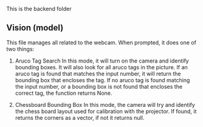 This is the backend folder

## Vision (model)

This file manages all related to the webcam. When prompted, it does one of two things:

1. Aruco Tag Search
   In this mode, it will turn on the camera and identify bounding boxes. It will also look for all aruco tags in the picture.
   If an aruco tag is found that matches the input number, it will return the bounding box that encloses the tag. If no aruco tag
   is found matching the input number, or a bounding box is not found that encloses the correct tag, the function returns None.

2. Chessboard Bounding Box
   In this mode, the camera will try and identify the chess board layout used for calibration with the projector. If found,
   it returns the corners as a vector<Point2f>, if not it returns null.
